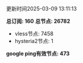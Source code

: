 更新时间2025-03-09 13:11:13

**总订阅: 160**
**总节点: 26782**
- vless节点: 7458
- hysteria2节点: 1

**google ping有效节点: 473**
